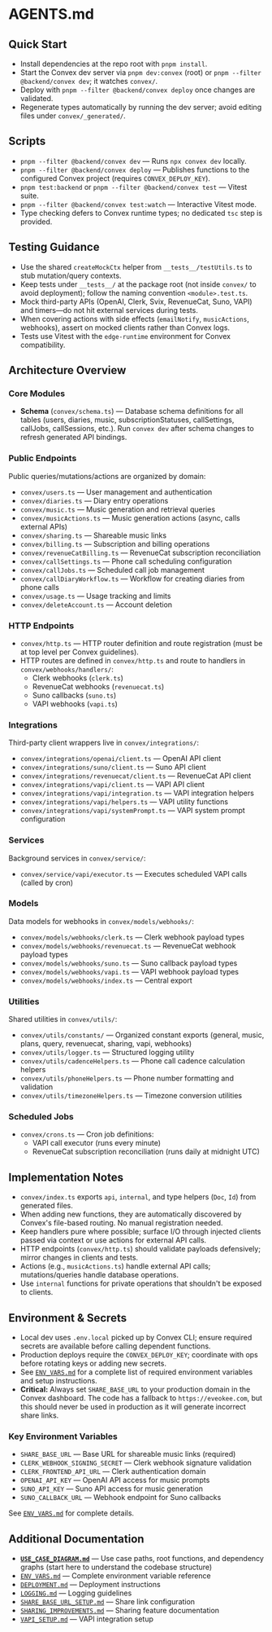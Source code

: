 # AGENTS.md

## Quick Start
- Install dependencies at the repo root with `pnpm install`.
- Start the Convex dev server via `pnpm dev:convex` (root) or `pnpm --filter @backend/convex dev`; it watches `convex/`.
- Deploy with `pnpm --filter @backend/convex deploy` once changes are validated.
- Regenerate types automatically by running the dev server; avoid editing files under `convex/_generated/`.

## Scripts
- `pnpm --filter @backend/convex dev` — Runs `npx convex dev` locally.
- `pnpm --filter @backend/convex deploy` — Publishes functions to the configured Convex project (requires `CONVEX_DEPLOY_KEY`).
- `pnpm test:backend` or `pnpm --filter @backend/convex test` — Vitest suite.
- `pnpm --filter @backend/convex test:watch` — Interactive Vitest mode.
- Type checking defers to Convex runtime types; no dedicated `tsc` step is provided.

## Testing Guidance
- Use the shared `createMockCtx` helper from `__tests__/testUtils.ts` to stub mutation/query contexts.
- Keep tests under `__tests__/` at the package root (not inside `convex/` to avoid deployment); follow the naming convention `<module>.test.ts`.
- Mock third-party APIs (OpenAI, Clerk, Svix, RevenueCat, Suno, VAPI) and timers—do not hit external services during tests.
- When covering actions with side effects (`emailNotify`, `musicActions`, webhooks), assert on mocked clients rather than Convex logs.
- Tests use Vitest with the `edge-runtime` environment for Convex compatibility.

## Architecture Overview

### Core Modules
- **Schema** (`convex/schema.ts`) — Database schema definitions for all tables (users, diaries, music, subscriptionStatuses, callSettings, callJobs, callSessions, etc.). Run `convex dev` after schema changes to refresh generated API bindings.

### Public Endpoints
Public queries/mutations/actions are organized by domain:
- `convex/users.ts` — User management and authentication
- `convex/diaries.ts` — Diary entry operations
- `convex/music.ts` — Music generation and retrieval queries
- `convex/musicActions.ts` — Music generation actions (async, calls external APIs)
- `convex/sharing.ts` — Shareable music links
- `convex/billing.ts` — Subscription and billing operations
- `convex/revenueCatBilling.ts` — RevenueCat subscription reconciliation
- `convex/callSettings.ts` — Phone call scheduling configuration
- `convex/callJobs.ts` — Scheduled call job management
- `convex/callDiaryWorkflow.ts` — Workflow for creating diaries from phone calls
- `convex/usage.ts` — Usage tracking and limits
- `convex/deleteAccount.ts` — Account deletion

### HTTP Endpoints
- `convex/http.ts` — HTTP router definition and route registration (must be at top level per Convex guidelines).
- HTTP routes are defined in `convex/http.ts` and route to handlers in `convex/webhooks/handlers/`:
  - Clerk webhooks (`clerk.ts`)
  - RevenueCat webhooks (`revenuecat.ts`)
  - Suno callbacks (`suno.ts`)
  - VAPI webhooks (`vapi.ts`)

### Integrations
Third-party client wrappers live in `convex/integrations/`:
- `convex/integrations/openai/client.ts` — OpenAI API client
- `convex/integrations/suno/client.ts` — Suno API client
- `convex/integrations/revenuecat/client.ts` — RevenueCat API client
- `convex/integrations/vapi/client.ts` — VAPI API client
- `convex/integrations/vapi/integration.ts` — VAPI integration helpers
- `convex/integrations/vapi/helpers.ts` — VAPI utility functions
- `convex/integrations/vapi/systemPrompt.ts` — VAPI system prompt configuration

### Services
Background services in `convex/service/`:
- `convex/service/vapi/executor.ts` — Executes scheduled VAPI calls (called by cron)

### Models
Data models for webhooks in `convex/models/webhooks/`:
- `convex/models/webhooks/clerk.ts` — Clerk webhook payload types
- `convex/models/webhooks/revenuecat.ts` — RevenueCat webhook payload types
- `convex/models/webhooks/suno.ts` — Suno callback payload types
- `convex/models/webhooks/vapi.ts` — VAPI webhook payload types
- `convex/models/webhooks/index.ts` — Central export

### Utilities
Shared utilities in `convex/utils/`:
- `convex/utils/constants/` — Organized constant exports (general, music, plans, query, revenuecat, sharing, vapi, webhooks)
- `convex/utils/logger.ts` — Structured logging utility
- `convex/utils/cadenceHelpers.ts` — Phone call cadence calculation helpers
- `convex/utils/phoneHelpers.ts` — Phone number formatting and validation
- `convex/utils/timezoneHelpers.ts` — Timezone conversion utilities

### Scheduled Jobs
- `convex/crons.ts` — Cron job definitions:
  - VAPI call executor (runs every minute)
  - RevenueCat subscription reconciliation (runs daily at midnight UTC)

## Implementation Notes
- `convex/index.ts` exports `api`, `internal`, and type helpers (`Doc`, `Id`) from generated files.
- When adding new functions, they are automatically discovered by Convex's file-based routing. No manual registration needed.
- Keep handlers pure where possible; surface I/O through injected clients passed via context or use actions for external API calls.
- HTTP endpoints (`convex/http.ts`) should validate payloads defensively; mirror changes in clients and tests.
- Actions (e.g., `musicActions.ts`) handle external API calls; mutations/queries handle database operations.
- Use `internal` functions for private operations that shouldn't be exposed to clients.

## Environment & Secrets
- Local dev uses `.env.local` picked up by Convex CLI; ensure required secrets are available before calling dependent functions.
- Production deploys require the `CONVEX_DEPLOY_KEY`; coordinate with ops before rotating keys or adding new secrets.
- See [`ENV_VARS.md`](docs/ENV_VARS.md) for a complete list of required environment variables and setup instructions.
- **Critical:** Always set `SHARE_BASE_URL` to your production domain in the Convex dashboard. The code has a fallback to `https://eveokee.com`, but this should never be used in production as it will generate incorrect share links.

### Key Environment Variables
- `SHARE_BASE_URL` — Base URL for shareable music links (required)
- `CLERK_WEBHOOK_SIGNING_SECRET` — Clerk webhook signature validation
- `CLERK_FRONTEND_API_URL` — Clerk authentication domain
- `OPENAI_API_KEY` — OpenAI API access for music prompts
- `SUNO_API_KEY` — Suno API access for music generation
- `SUNO_CALLBACK_URL` — Webhook endpoint for Suno callbacks

See [`ENV_VARS.md`](docs/ENV_VARS.md) for complete details.

## Additional Documentation
- **[`USE_CASE_DIAGRAM.md`](docs/USE_CASE_DIAGRAM.md)** — Use case paths, root functions, and dependency graphs (start here to understand the codebase structure)
- [`ENV_VARS.md`](docs/ENV_VARS.md) — Complete environment variable reference
- [`DEPLOYMENT.md`](docs/DEPLOYMENT.md) — Deployment instructions
- [`LOGGING.md`](docs/LOGGING.md) — Logging guidelines
- [`SHARE_BASE_URL_SETUP.md`](docs/SHARE_BASE_URL_SETUP.md) — Share link configuration
- [`SHARING_IMPROVEMENTS.md`](docs/SHARING_IMPROVEMENTS.md) — Sharing feature documentation
- [`VAPI_SETUP.md`](docs/VAPI_SETUP.md) — VAPI integration setup
